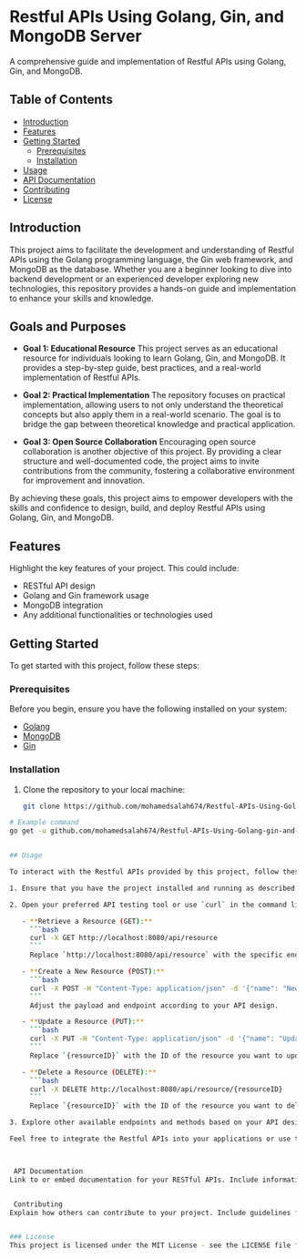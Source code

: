 # Restful APIs Using Golang, Gin, and MongoDB Server

A comprehensive guide and implementation of Restful APIs using Golang, Gin, and MongoDB.

## Table of Contents

- [Introduction](#introduction)
- [Features](#features)
- [Getting Started](#getting-started)
  - [Prerequisites](#prerequisites)
  - [Installation](#installation)
- [Usage](#usage)
- [API Documentation](#api-documentation)
- [Contributing](#contributing)
- [License](#license)

## Introduction


This project aims to facilitate the development and understanding of Restful APIs using the Golang programming language, the Gin web framework, and MongoDB as the database. Whether you are a beginner looking to dive into backend development or an experienced developer exploring new technologies, this repository provides a hands-on guide and implementation to enhance your skills and knowledge.

## Goals and Purposes

- **Goal 1: Educational Resource**
  This project serves as an educational resource for individuals looking to learn Golang, Gin, and MongoDB. It provides a step-by-step guide, best practices, and a real-world implementation of Restful APIs.

- **Goal 2: Practical Implementation**
  The repository focuses on practical implementation, allowing users to not only understand the theoretical concepts but also apply them in a real-world scenario. The goal is to bridge the gap between theoretical knowledge and practical application.

- **Goal 3: Open Source Collaboration**
  Encouraging open source collaboration is another objective of this project. By providing a clear structure and well-documented code, the project aims to invite contributions from the community, fostering a collaborative environment for improvement and innovation.

By achieving these goals, this project aims to empower developers with the skills and confidence to design, build, and deploy Restful APIs using Golang, Gin, and MongoDB.

## Features

Highlight the key features of your project. This could include:

- RESTful API design
- Golang and Gin framework usage
- MongoDB integration
- Any additional functionalities or technologies used

## Getting Started

To get started with this project, follow these steps:

### Prerequisites

Before you begin, ensure you have the following installed on your system:

- [Golang](https://golang.org/doc/install)
- [MongoDB](https://docs.mongodb.com/manual/installation/)
- [Gin](https://github.com/gin-gonic/gin#installation)

### Installation

1. Clone the repository to your local machine:

   ```bash
   git clone https://github.com/mohamedsalah674/Restful-APIs-Using-Golang-gin-and-MongoDB-Server-.git

```bash
# Example command
go get -u github.com/mohamedsalah674/Restful-APIs-Using-Golang-gin-and-MongoDB-Server-


## Usage

To interact with the Restful APIs provided by this project, follow these steps:

1. Ensure that you have the project installed and running as described in the [Installation](#installation) section.

2. Open your preferred API testing tool or use `curl` in the command line to interact with the API. Here are some examples of common API operations:

   - **Retrieve a Resource (GET):**
     ```bash
     curl -X GET http://localhost:8080/api/resource
     ```
     Replace `http://localhost:8080/api/resource` with the specific endpoint for retrieving a resource.

   - **Create a New Resource (POST):**
     ```bash
     curl -X POST -H "Content-Type: application/json" -d '{"name": "NewResource"}' http://localhost:8080/api/resource
     ```
     Adjust the payload and endpoint according to your API design.

   - **Update a Resource (PUT):**
     ```bash
     curl -X PUT -H "Content-Type: application/json" -d '{"name": "UpdatedResource"}' http://localhost:8080/api/resource/{resourceID}
     ```
     Replace `{resourceID}` with the ID of the resource you want to update.

   - **Delete a Resource (DELETE):**
     ```bash
     curl -X DELETE http://localhost:8080/api/resource/{resourceID}
     ```
     Replace `{resourceID}` with the ID of the resource you want to delete.

3. Explore other available endpoints and methods based on your API design. Refer to the [API Documentation](#api-documentation) for detailed information on each endpoint, request/response formats, and any authentication mechanisms.

Feel free to integrate the Restful APIs into your applications or use them for learning and testing purposes. The provided examples cover common CRUD operations, but you can adapt them to your specific use cases and requirements.



 API Documentation
Link to or embed documentation for your RESTful APIs. Include information on endpoints, request/response formats, and any authentication mechanisms.


 Contributing
Explain how others can contribute to your project. Include guidelines for submitting issues, feature requests, or pull requests.


### License
This project is licensed under the MIT License - see the LICENSE file for details.


